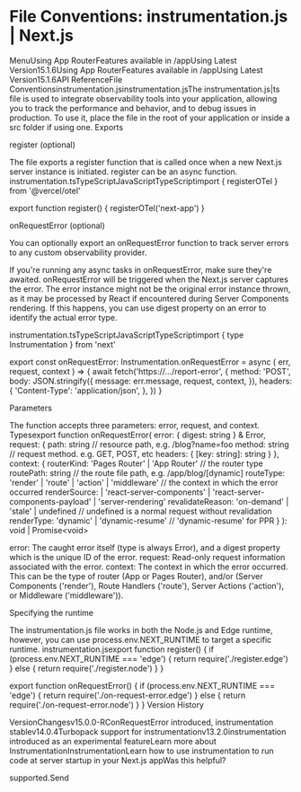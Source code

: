 # File Conventions: instrumentation.js | Next.js

<p>MenuUsing App RouterFeatures available in /appUsing Latest Version15.1.6Using App RouterFeatures available in /appUsing Latest Version15.1.6API ReferenceFile Conventionsinstrumentation.jsinstrumentation.jsThe instrumentation.js|ts file is used to integrate observability tools into your application, allowing you to track the performance and behavior, and to debug issues in production.
To use it, place the file in the root of your application or inside a src folder if using one.
Exports</p>
<p>register (optional)</p>
<p>The file exports a register function that is called once when a new Next.js server instance is initiated. register can be an async function.
instrumentation.tsTypeScriptJavaScriptTypeScriptimport { registerOTel } from '@vercel/otel'</p>
<p>export function register() {
registerOTel('next-app')
}</p>
<p>onRequestError (optional)</p>
<p>You can optionally export an onRequestError function to track server errors to any custom observability provider.</p>
<p>If you're running any async tasks in onRequestError, make sure they're awaited. onRequestError will be triggered when the Next.js server captures the error.
The error instance might not be the original error instance thrown, as it may be processed by React if encountered during Server Components rendering. If this happens, you can use digest property on an error to identify the actual error type.</p>
<p>instrumentation.tsTypeScriptJavaScriptTypeScriptimport { type Instrumentation } from 'next'</p>
<p>export const onRequestError: Instrumentation.onRequestError = async (
err,
request,
context
) =&gt; {
await fetch('https://.../report-error', {
method: 'POST',
body: JSON.stringify({
message: err.message,
request,
context,
}),
headers: {
'Content-Type': 'application/json',
},
})
}</p>
<p>Parameters</p>
<p>The function accepts three parameters: error, request, and context.
Typesexport function onRequestError(
error: { digest: string } &amp; Error,
request: {
path: string // resource path, e.g. /blog?name=foo
method: string // request method. e.g. GET, POST, etc
headers: { [key: string]: string }
},
context: {
routerKind: 'Pages Router' | 'App Router' // the router type
routePath: string // the route file path, e.g. /app/blog/[dynamic]
routeType: 'render' | 'route' | 'action' | 'middleware' // the context in which the error occurred
renderSource:
| 'react-server-components'
| 'react-server-components-payload'
| 'server-rendering'
revalidateReason: 'on-demand' | 'stale' | undefined // undefined is a normal request without revalidation
renderType: 'dynamic' | 'dynamic-resume' // 'dynamic-resume' for PPR
}
): void | Promise&lt;void&gt;</p>
<p>error: The caught error itself (type is always Error), and a digest property which is the unique ID of the error.
request: Read-only request information associated with the error.
context: The context in which the error occurred. This can be the type of router (App or Pages Router), and/or (Server Components ('render'), Route Handlers ('route'), Server Actions ('action'), or Middleware ('middleware')).</p>
<p>Specifying the runtime</p>
<p>The instrumentation.js file works in both the Node.js and Edge runtime, however, you can use process.env.NEXT_RUNTIME to target a specific runtime.
instrumentation.jsexport function register() {
if (process.env.NEXT_RUNTIME === 'edge') {
return require('./register.edge')
} else {
return require('./register.node')
}
}</p>
<p>export function onRequestError() {
if (process.env.NEXT_RUNTIME === 'edge') {
return require('./on-request-error.edge')
} else {
return require('./on-request-error.node')
}
}
Version History</p>
<p>VersionChangesv15.0.0-RConRequestError introduced, instrumentation stablev14.0.4Turbopack support for instrumentationv13.2.0instrumentation introduced as an experimental featureLearn more about InstrumentationInstrumentationLearn how to use instrumentation to run code at server startup in your Next.js appWas this helpful?</p>
<p>supported.Send</p>
